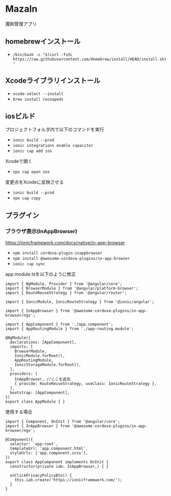 # MazaIn
 魔剤管理アプリ


## homebrewインストール
- `/bin/bash -c "$(curl -fsSL https://raw.githubusercontent.com/Homebrew/install/HEAD/install.sh)"` 

## Xcodeライブラリインストール
- `xcode-select --install`
- `brew install cocoapods`

## iosビルド
プロジェクトフォルダ内で以下のコマンドを実行
- `ionic build --prod`
- `ionic integrations enable capacitor`
- `ionic cap add ios`

Xcodeで開く
- `npx cap open ios`

変更点をXcodeに反映させる
- `ionic build --prod`
- `npx cap copy`

## プラグイン

### ブラウザ表示(InAppBrowser)

https://ionicframework.com/docs/native/in-app-browser

- `npm install cordova-plugin-inappbrowser `
- `npm install @awesome-cordova-plugins/in-app-browser `
- `ionic cap sync`

app.module.tsを以下のように修正
```
import { NgModule, Provider } from '@angular/core';
import { BrowserModule } from '@angular/platform-browser';
import { RouteReuseStrategy } from '@angular/router';

import { IonicModule, IonicRouteStrategy } from '@ionic/angular';

import { InAppBrowser } from '@awesome-cordova-plugins/in-app-browser/ngx';

import { AppComponent } from './app.component';
import { AppRoutingModule } from './app-routing.module';

@NgModule({
  declarations: [AppComponent],
  imports: [
    BrowserModule,
    IonicModule.forRoot(),
    AppRoutingModule,
    IonicStorageModule.forRoot(),
  ],
  providers: [
    InAppBrowser, //ここを追加
    { provide: RouteReuseStrategy, useClass: IonicRouteStrategy },    
  ],
  bootstrap: [AppComponent],
})
export class AppModule { }
```


使用する場合
```
import { Component, OnInit } from '@angular/core';
import { InAppBrowser } from '@awesome-cordova-plugins/in-app-browser/ngx';

@Component({
  selector: 'app-root',
  templateUrl: 'app.component.html',
  styleUrls: ['app.component.scss'],
})
export class AppComponent implements OnInit {
  constructor(private iab: InAppBrowser,) { }

  onClickPrivacyPolicyBtn() {
    this.iab.create('https://ionicframework.com/');
  }
}
```

